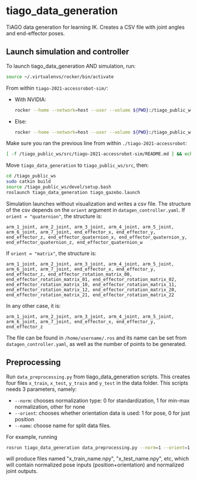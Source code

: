# tiago_data_generation

TiAGO data generation for learning IK. Creates a CSV file with joint angles and end-effector poses.

## Launch simulation and controller

To launch tiago_data_generation AND simulation, run:
```bash
source ~/.virtualenvs/rocker/bin/activate
```

From within `tiago-2021-accessrobot-sim/`:
- With NVIDIA:

    ```bash
    rocker --home --network=host --user --volume ${PWD}:/tiago_public_ws/src/tiago-2021-accessrobot-sim --x11 --privileged ghcr.io/roboticslab-uc3m/tiago-2021-accessrobot-sim:latest --nvidia
    ```

- Else:

    ```bash
    rocker --home --network=host --user --volume ${PWD}:/tiago_public_ws/src/tiago-2021-accessrobot-sim --x11 --privileged ghcr.io/roboticslab-uc3m/tiago-2021-accessrobot-sim:latest --devices /dev/dri/card0
    ```

Make sure you ran the previous line from within `./tiago-2021-accessrobot`:
```bash
[ -f /tiago_public_ws/src/tiago-2021-accessrobot-sim/README.md ] && echo "OK!" || echo "FAIL! Make sure you ran the previous line from within 'tiago-2021-accessrobot-sim/'"
```

Move `tiago_data_generation` to `tiago_public_ws/src`, then:
```bash
cd /tiago_public_ws
sudo catkin build
source /tiago_public_ws/devel/setup.bash
roslaunch tiago_data_generation tiago_gazebo.launch
```

Simulation launches without visualization and writes a csv file. The structure of the csv depends on the `orient` argument in `datagen_controller.yaml`.
If `orient = "quaternion"`, the structure is:
```csv
arm_1_joint, arm_2_joint, arm_3_joint, arm_4_joint, arm_5_joint, arm_6_joint, arm_7_joint, end_effector_x, end_effector_y, end_effector_z, end_effector_quaternion_x, end_effector_quaternion_y, end_effector_quaternion_z, end_effector_quaternion_w
```
If `orient = "matrix"`, the structure is:
```csv
arm_1_joint, arm_2_joint, arm_3_joint, arm_4_joint, arm_5_joint, arm_6_joint, arm_7_joint, end_effector_x, end_effector_y, end_effector_z, end_effector_rotation_matrix_00, end_effector_rotation_matrix_01, end_effector_rotation_matrix_02, end_effector_rotation_matrix_10, end_effector_rotation_matrix_11, end_effector_rotation_matrix_12, end_effector_rotation_matrix_20, end_effector_rotation_matrix_21, end_effector_rotation_matrix_22
```
In any other case, it is:
```csv
arm_1_joint, arm_2_joint, arm_3_joint, arm_4_joint, arm_5_joint, arm_6_joint, arm_7_joint, end_effector_x, end_effector_y, end_effector_z
```

The file can be found in `/home/username/.ros` and its name can be set from `datagen_controller.yaml`, as well as the number of points to be generated.

## Preprocessing

Run `data_preprocessing.py` from tiago_data_generation scripts. This creates four files `x_train`, `x_test`, `y_train` and `y_test` in the data folder. This scripts needs 3 parameters, namely:
- `--norm`: chooses normalization type: 0 for standardization, 1 for min-max normalization, other for none
- `--orient`: chooses whether orientation data is used: 1 for pose, 0 for just position
- `--name`: choose name for split data files.

For example, running
```bash
rosrun tiago_data_generation data_preprocessing.py --norm=1 --orient=1 --name='name'
```
will produce files named "x_train_name.npy", "x_test_name.npy", etc, which will contain normalized pose inputs (position+orientation) and normalized joint outputs.